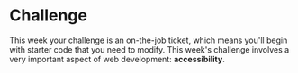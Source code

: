 # Challenge
This week your challenge is an on-the-job ticket, which means you'll begin with starter code that you need to modify. This week's challenge involves a very important aspect of web development: **accessibility**. 
